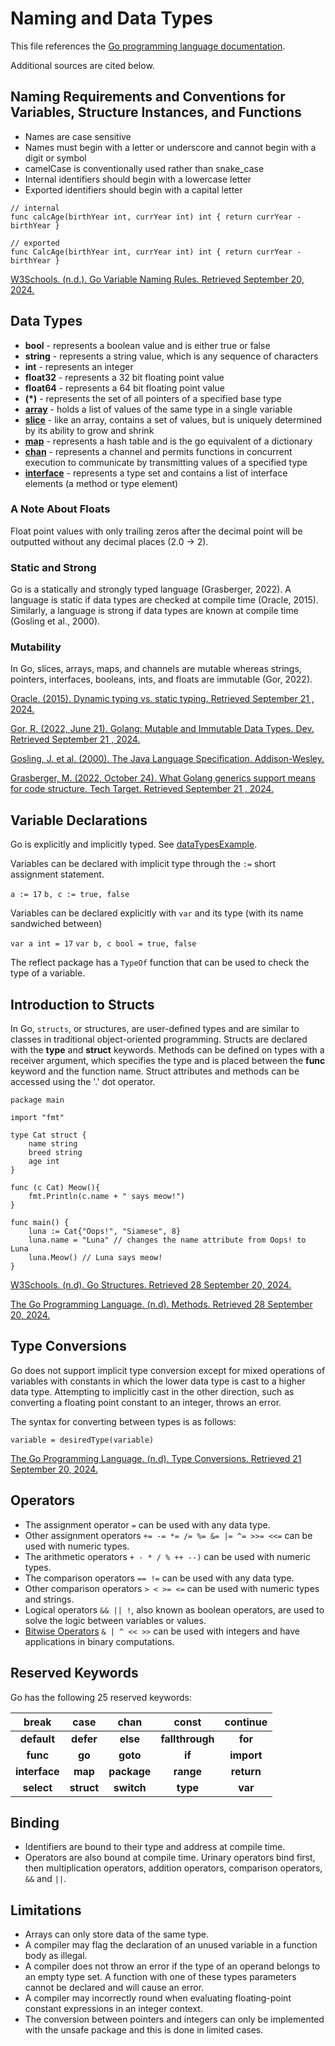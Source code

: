 # Naming and Data Types
This file references the [Go programming language documentation](https://go.dev/ref/spec).

Additional sources are cited below.

## Naming Requirements and Conventions for Variables, Structure Instances, and Functions
- Names are case sensitive
- Names must begin with a letter or underscore and cannot begin with a digit or symbol
- camelCase is conventionally used rather than snake_case
- Internal identifiers should begin with a lowercase letter
- Exported identifiers should begin with a capital letter

```
// internal
func calcAge(birthYear int, currYear int) int { return currYear - birthYear }

// exported
func CalcAge(birthYear int, currYear int) int { return currYear - birthYear }
```

[W3Schools. (n.d.). Go Variable Naming Rules. Retrieved September 20, 2024.](https://www.w3schools.com/go/go_variable_naming_rules.php)

## Data Types
- **bool** - represents a boolean value and is either true or false
- **string** - represents a string value, which is any sequence of characters
- **int** - represents an integer 
- **float32** - represents a 32 bit floating point value
- **float64** - represents a 64 bit floating point value
- **(*)** - represents the set of all pointers of a specified base type
- [**array**](https://www.w3schools.com/go/go_arrays.php) - holds a list of values of the same type in a single variable
- [**slice**](https://www.w3schools.com/go/go_slices.php) - like an array, contains a set of values, but is uniquely determined by its ability to grow and shrink
- [**map**](https://go.dev/blog/maps) - represents a hash table and is the go equivalent of a dictionary
- [**chan**](https://go.dev/ref/spec#Channel_types) - represents a channel and permits functions in concurrent execution to communicate by transmitting values of a specified type
- [**interface**](https://go.dev/ref/spec#Interface_types) - represents a type set and contains a list of interface elements (a method or type element)

### A Note About Floats
Float point values with only trailing zeros after the decimal point will be outputted without any decimal places (2.0 → 2).

### Static and Strong
Go is a statically and strongly typed language (Grasberger, 2022). A language is static if data types are checked at compile time (Oracle, 2015). Similarly, a language is strong if data types are known at compile time (Gosling et al., 2000).

### Mutability
In Go, slices, arrays, maps, and channels are mutable whereas strings, pointers, interfaces, booleans, ints, and floats are immutable (Gor, 2022).

[Oracle. (2015). Dynamic typing vs. static typing. Retrieved September 21 , 2024.](https://docs.oracle.com/cd/E57471_01/bigData.100/extensions_bdd/src/cext_transform_typing.html#:~:text=First%2C%20dynamically%2Dtyped%20languages%20perform,type%20checking%20at%20compile%20time)

[Gor, R. (2022, June 21). Golang: Mutable and Immutable Data Types. Dev. Retrieved September 21 , 2024.](https://dev.to/mr_destructive/golang-mutable-and-immutable-data-types-4p6)

[Gosling, J. et al. (2000). The Java Language Specification. Addison-Wesley.](https://docs.oracle.com/javase/specs/jls/se6/html/typesValues.html#:~:text=The%20Java%20programming%20language%20is,is%20known%20at%20compile%20time)

[Grasberger, M. (2022, October 24). What Golang generics support means for code structure. Tech Target. Retrieved September 21 , 2024.](https://www.techtarget.com/searchitoperations/tip/What-Golang-generics-support-means-for-code-structure#:~:text=Go%2C%20also%20known%20as%20Golang,considered%20strongly%20and%20statically%20typed)

## Variable Declarations
Go is explicitly and implicitly typed. See [dataTypesExample](https://github.com/danielleWilliams4dx/Go-CS330/tree/main/dataTypesExample).

Variables can be declared with implicit type through the ```:=``` short assignment statement.

```a := 17``` ```b, c := true, false```

Variables can be declared explicitly with ```var``` and its type (with its name sandwiched between)

```var a int = 17``` ```var b, c bool = true, false```

The reflect package has a ```TypeOf``` function that can be used to check the type of a variable.

## Introduction to Structs
In Go, ```structs```, or structures, are user-defined types and are similar to classes in traditional object-oriented programming. Structs are declared with the **type** and **struct** keywords. Methods can be defined on types with a receiver argument, which specifies the type and is placed between the **func** keyword and the function name. Struct attributes and methods can be accessed using the '.' dot operator.

```
package main

import "fmt"

type Cat struct {
	name string
	breed string
	age int
}

func (c Cat) Meow(){
	fmt.Println(c.name + " says meow!")
}

func main() {
	luna := Cat{"Oops!", "Siamese", 8}
	luna.name = "Luna" // changes the name attribute from Oops! to Luna
	luna.Meow() // Luna says meow!
}
```
[W3Schools. (n.d). Go Structures. Retrieved 28 September 20, 2024.](https://www.w3schools.com/go/go_struct.php)

[The Go Programming Language. (n.d). Methods. Retrieved 28 September 20, 2024.](https://go.dev/tour/methods/1)

## Type Conversions
Go does not support implicit type conversion except for mixed operations of variables with constants in which the lower data type is cast to a higher data type. Attempting to implicitly cast in the other direction, such as converting a floating point constant to an integer, throws an error.

The syntax for converting between types is as follows:

```variable = desiredType(variable)```

[The Go Programming Language. (n.d). Type Conversions. Retrieved 21 September 20, 2024.](https://go.dev/tour/basics/13)

## Operators
- The assignment operator ```=``` can be used with any data type.
- Other assignment operators ```+= -= *= /= %= &= |= ^= >>= <<=``` can be used with numeric types.
- The arithmetic operators ```+ - * / % ++ --)``` can be used with numeric types.
- The comparison operators ```== !=``` can be used with any data type.
- Other comparison operators ```> < >= <=``` can be used with numeric types and strings.
- Logical operators ```&& || !```, also known as boolean operators, are used to solve the logic between variables or values.
- [Bitwise Operators](https://www.geeksforgeeks.org/go-operators/#Bitwise%20Operators) ```& | ^ << >>``` can be used with integers and have applications in binary computations.

## Reserved Keywords
Go has the following 25 reserved keywords:

| break | case | chan | const | continue |
| :---: | :---: | :---: | :---: | :---: |
| **default** | **defer** | **else** | **fallthrough** | **for** |
| **func** | **go** | **goto** | **if** | **import** | 
| **interface** | **map** | **package** | **range** | **return** |
| **select** | **struct** | **switch** | **type** | **var** |

## Binding
- Identifiers are bound to their type and address at compile time.
- Operators are also bound at compile time. Urinary operators bind first, then multiplication operators, addition operators, comparison operators, ```&&``` and ```||```.

## Limitations
- Arrays can only store data of the same type.
- A compiler may flag the declaration of an unused variable in a function body as illegal.
- A compiler does not throw an error if the type of an operand belongs to an empty type set. A function with one of these types parameters cannot be declared and will cause an error.
- A compiler may incorrectly round when evaluating floating-point constant expressions in an integer context.
- The conversion between pointers and integers can only be implemented with the unsafe package and this is done in limited cases.



